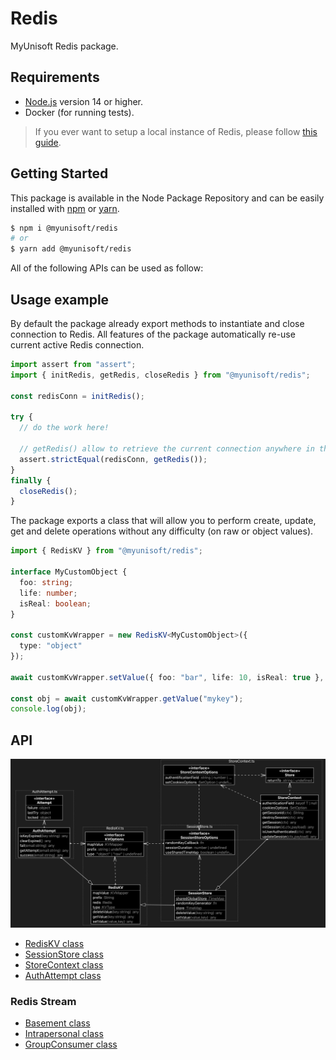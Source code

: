 # Redis
MyUnisoft Redis package.

## Requirements

- [Node.js](https://nodejs.org/en/) version 14 or higher.
- Docker (for running tests).

> If you ever want to setup a local instance of Redis, please follow [this guide](./docs/Installation.md).

## Getting Started

This package is available in the Node Package Repository and can be easily installed with [npm](https://docs.npmjs.com/getting-started/what-is-npm) or [yarn](https://yarnpkg.com).

```bash
$ npm i @myunisoft/redis
# or
$ yarn add @myunisoft/redis
```

All of the following APIs can be used as follow:

## Usage example

By default the package already export methods to instantiate and close connection to Redis. All features of the package automatically re-use current active Redis connection.

```js
import assert from "assert";
import { initRedis, getRedis, closeRedis } from "@myunisoft/redis";

const redisConn = initRedis();

try {
  // do the work here!

  // getRedis() allow to retrieve the current connection anywhere in the code
  assert.strictEqual(redisConn, getRedis());
}
finally {
  closeRedis();
}
```

The package exports a class that will allow you to perform create, update, get and delete operations without any difficulty (on raw or object values).

```ts
import { RedisKV } from "@myunisoft/redis";

interface MyCustomObject {
  foo: string;
  life: number;
  isReal: boolean;
}

const customKvWrapper = new RedisKV<MyCustomObject>({
  type: "object"
});

await customKvWrapper.setValue({ foo: "bar", life: 10, isReal: true }, "mykey");

const obj = await customKvWrapper.getValue("mykey");
console.log(obj);
```

## API

![](./docs/UML/advanced.png)

- [RedisKV class](./docs/RedisKV.md)
- [SessionStore class](./docs/SessionStore.md)
- [StoreContext class](./docs/StoreContext.md)
- [AuthAttempt class](./docs/AuthAttempt.md)

### Redis Stream

- [Basement class](./docs/stream/Basement.md)
- [Intrapersonal class](./docs/stream/Intrapersonal.md)
- [GroupConsumer class](./docs/stream/interpersonal/GroupConsumer.md)
